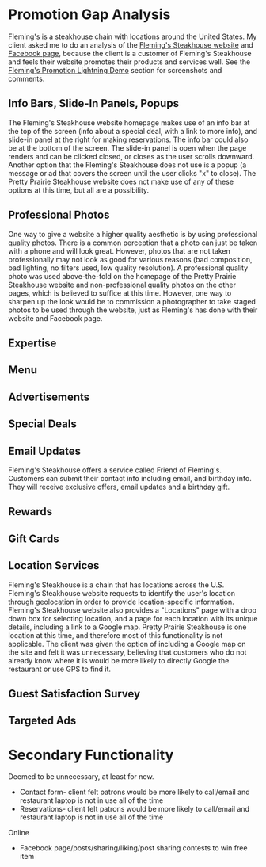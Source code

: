 # Promotion Gap Analysis

Fleming's is a steakhouse chain with locations around the United States. My client asked me to do an analysis of the [Fleming's Steakhouse website](https://www.flemingssteakhouse.com) and [Facebook page](https://www.facebook.com/flemings), because the client is a customer of Fleming's Steakhouse and feels their website promotes their products and services well. See the [Fleming's Promotion Lightning Demo](flemings-promotion-lightning-demo.md) section for screenshots and comments. 

## Info Bars, Slide-In Panels, Popups

The Fleming's Steakhouse website homepage makes use of an info bar at the top of the screen (info about a special deal, with a link to more info), and slide-in panel at the right for making reservations. The info bar could also be at the bottom of the screen. The slide-in panel is open when the page renders and can be clicked closed, or closes as the user scrolls downward. Another option that the Fleming's Steakhouse does not use is a popup (a message or ad that covers the screen until the user clicks "x" to close). The Pretty Prairie Steakhouse website does not make use of any of these options at this time, but all are a possibility. 

## Professional Photos

One way to give a website a higher quality aesthetic is by using professional quality photos. There is a common perception that a photo can just be taken with a phone and will look great. However, photos that are not taken professionally may not look as good for various reasons (bad composition, bad lighting, no filters used, low quality resolution). A professional quality photo was used above-the-fold on the homepage of the Pretty Prairie Steakhouse website and non-professional quality photos on the other pages, which is believed to suffice at this time. However, one way to sharpen up the look would be to commission a photographer to take staged photos to be used through the website, just as Fleming's has done with their website and Facebook page.

## Expertise

## Menu

## Advertisements

## Special Deals

## Email Updates

Fleming's Steakhouse offers a service called Friend of Fleming's. Customers can submit their contact info including email, and birthday info. They will receive exclusive offers, email updates and a birthday gift. 

## Rewards

## Gift Cards

## Location Services

Fleming's Steakhouse is a chain that has locations across the U.S. Fleming's Steakhouse website requests to identify the user's location through geolocation in order to provide location-specific information. Fleming's Steakhouse website also provides a "Locations" page with a drop down box for selecting location, and a page for each location with its unique details, including a link to a Google map. Pretty Prairie Steakhouse is one location at this time, and therefore most of this functionality is not applicable. The client was given the option of including a Google map on the site and felt it was unnecessary, believing that customers who do not already know where it is would be more likely to directly Google the restaurant or use GPS to find it. 

## Guest Satisfaction Survey

## Targeted Ads


# Secondary Functionality

Deemed to be unnecessary, at least for now.

* Contact form- client felt patrons would be more likely to call/email and restaurant laptop is not in use all of the time
* Reservations- client felt patrons would be more likely to call/email and restaurant laptop is not in use all of the time

Online
* Facebook page/posts/sharing/liking/post sharing contests to win free item
